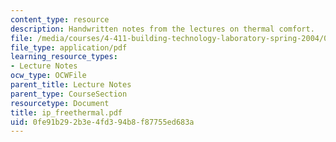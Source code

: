 ```yaml
---
content_type: resource
description: Handwritten notes from the lectures on thermal comfort.
file: /media/courses/4-411-building-technology-laboratory-spring-2004/0fe91b292b3e4fd394b8f87755ed683a_ip_freethermal.pdf
file_type: application/pdf
learning_resource_types:
- Lecture Notes
ocw_type: OCWFile
parent_title: Lecture Notes
parent_type: CourseSection
resourcetype: Document
title: ip_freethermal.pdf
uid: 0fe91b29-2b3e-4fd3-94b8-f87755ed683a
---
```

